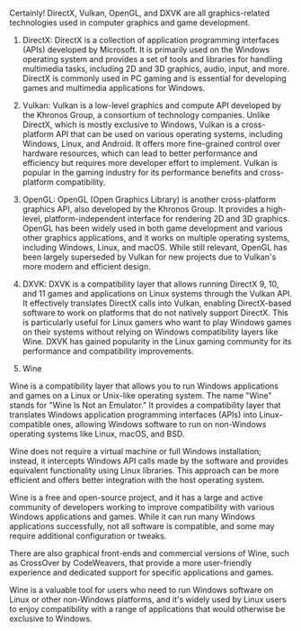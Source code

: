 Certainly! DirectX, Vulkan, OpenGL, and DXVK are all graphics-related technologies used in computer graphics and game development.

1. DirectX:
DirectX is a collection of application programming interfaces (APIs) developed by Microsoft. It is primarily used on the Windows operating system and provides a set of tools and libraries for handling multimedia tasks, including 2D and 3D graphics, audio, input, and more. DirectX is commonly used in PC gaming and is essential for developing games and multimedia applications for Windows.

2. Vulkan:
Vulkan is a low-level graphics and compute API developed by the Khronos Group, a consortium of technology companies. Unlike DirectX, which is mostly exclusive to Windows, Vulkan is a cross-platform API that can be used on various operating systems, including Windows, Linux, and Android. It offers more fine-grained control over hardware resources, which can lead to better performance and efficiency but requires more developer effort to implement. Vulkan is popular in the gaming industry for its performance benefits and cross-platform compatibility.

3. OpenGL:
OpenGL (Open Graphics Library) is another cross-platform graphics API, also developed by the Khronos Group. It provides a high-level, platform-independent interface for rendering 2D and 3D graphics. OpenGL has been widely used in both game development and various other graphics applications, and it works on multiple operating systems, including Windows, Linux, and macOS. While still relevant, OpenGL has been largely superseded by Vulkan for new projects due to Vulkan's more modern and efficient design.

4. DXVK:
DXVK is a compatibility layer that allows running DirectX 9, 10, and 11 games and applications on Linux systems through the Vulkan API. It effectively translates DirectX calls into Vulkan, enabling DirectX-based software to work on platforms that do not natively support DirectX. This is particularly useful for Linux gamers who want to play Windows games on their systems without relying on Windows compatibility layers like Wine. DXVK has gained popularity in the Linux gaming community for its performance and compatibility improvements.

5. Wine

Wine is a compatibility layer that allows you to run Windows applications and games on a Linux or Unix-like operating system. The name "Wine" stands for "Wine Is Not an Emulator." It provides a compatibility layer that translates Windows application programming interfaces (APIs) into Linux-compatible ones, allowing Windows software to run on non-Windows operating systems like Linux, macOS, and BSD.

Wine does not require a virtual machine or full Windows installation; instead, it intercepts Windows API calls made by the software and provides equivalent functionality using Linux libraries. This approach can be more efficient and offers better integration with the host operating system.

Wine is a free and open-source project, and it has a large and active community of developers working to improve compatibility with various Windows applications and games. While it can run many Windows applications successfully, not all software is compatible, and some may require additional configuration or tweaks.

There are also graphical front-ends and commercial versions of Wine, such as CrossOver by CodeWeavers, that provide a more user-friendly experience and dedicated support for specific applications and games.

Wine is a valuable tool for users who need to run Windows software on Linux or other non-Windows platforms, and it's widely used by Linux users to enjoy compatibility with a range of applications that would otherwise be exclusive to Windows.